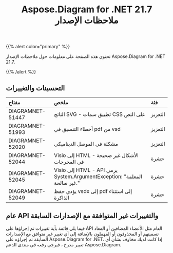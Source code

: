 ﻿---
title: Aspose.Diagram for .NET 21.7 ملاحظات الإصدار
type: docs
weight: 6
url: /ar/net/aspose-diagram-for-net-21-7-release-notes/
---
{{% alert color="primary" %}} 

تحتوي هذه الصفحة على معلومات حول ملاحظات الإصدار Aspose.Diagram for .NET 21.7.

{{% /alert %}} 
## **التحسينات والتغييرات**

|**مفتاح**|**ملخص**|**فئة**|
|:- |:- |:- |
|DIAGRAMNET-51447|الناتج SVG - تطبيق سمات CSS على النص|التعزيز|
|DIAGRAMNET-51993|أخطاء التنسيق في pdf من vsd|التعزيز|
|DIAGRAMNET-52020|مشكلة في الموصل الديناميكي|التعزيز|
|DIAGRAMNET-52044|Visio إلى HTML - الأشكال غير صحيحة في المخرجات|حشرة|
|DIAGRAMNET-52045|Visio إلى HTML - API يرمي System.ArgumentException: "المعلمة غير صالحة."|حشرة|
|DIAGRAMNET-52049|يؤدي حفظ vsdx إلى pdf إلى استثناء الذاكرة|حشرة|

## **عام API والتغييرات غير المتوافقة مع الإصدارات السابقة**
فيما يلي قائمة بأية تغييرات تم إجراؤها على API العام مثل الأعضاء المضافين أو المعاد تسميتهم أو المحذوفون أو المهملون بالإضافة إلى أي تغيير غير متوافق مع الإصدارات السابقة تم إجراؤه على Aspose.Diagram for .NET. إذا كانت لديك مخاوف بشأن أي تغيير مدرج ، فيرجى رفعه في منتدى الدعم Aspose.Diagram.






